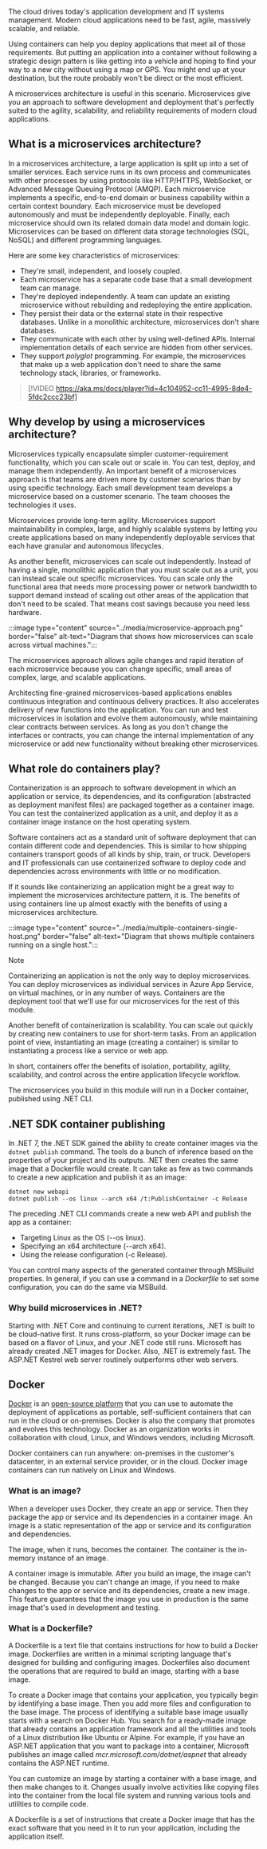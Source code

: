 The cloud drives today's application development and IT systems management. Modern cloud applications need to be fast, agile, massively scalable, and reliable. 

Using containers can help you deploy applications that meet all of those requirements. But putting an application into a container without following a strategic design pattern is like getting into a vehicle and hoping to find your way to a new city without using a map or GPS. You might end up at your destination, but the route probably won't be direct or the most efficient.

A microservices architecture is useful in this scenario. Microservices give you an approach to software development and deployment that's perfectly suited to the agility, scalability, and reliability requirements of modern cloud applications.

## What is a microservices architecture?

In a microservices architecture, a large application is split up into a set of smaller services. Each service runs in its own process and communicates with other processes by using protocols like HTTP/HTTPS, WebSocket, or Advanced Message Queuing Protocol (AMQP). Each microservice implements a specific, end-to-end domain or business capability within a certain context boundary. Each microservice must be developed autonomously and must be independently deployable. Finally, each microservice should own its related domain data model and domain logic. Microservices can be based on different data storage technologies (SQL, NoSQL) and different programming languages.

Here are some key characteristics of microservices:

- They're small, independent, and loosely coupled.
- Each microservice has a separate code base that a small development team can manage.
- They're deployed independently. A team can update an existing microservice without rebuilding and redeploying the entire application.
- They persist their data or the external state in their respective databases. Unlike in a monolithic architecture, microservices don't share databases.
- They communicate with each other by using well-defined APIs. Internal implementation details of each service are hidden from other services.
- They support *polyglot* programming. For example, the microservices that make up a web application don't need to share the same technology stack, libraries, or frameworks.

> [!VIDEO https://aka.ms/docs/player?id=4c104952-cc11-4995-8de4-5fdc2ccc23bf]

## Why develop by using a microservices architecture?

Microservices typically encapsulate simpler customer-requirement functionality, which you can scale out or scale in. You can test, deploy, and manage them independently. An important benefit of a microservices approach is that teams are driven more by customer scenarios than by using specific technology. Each small development team develops a microservice based on a customer scenario. The team chooses the technologies it uses.

Microservices provide long-term agility. Microservices support maintainability in complex, large, and highly scalable systems by letting you create applications based on many independently deployable services that each have granular and autonomous lifecycles.

As another benefit, microservices can scale out independently. Instead of having a single, monolithic application that you must scale out as a unit, you can instead scale out specific microservices. You can scale only the functional area that needs more processing power or network bandwidth to support demand instead of scaling out other areas of the application that don't need to be scaled. That means cost savings because you need less hardware.

:::image type="content" source="../media/microservice-approach.png" border="false" alt-text="Diagram that shows how microservices can scale across virtual machines.":::

The microservices approach allows agile changes and rapid iteration of each microservice because you can change specific, small areas of complex, large, and scalable applications.

Architecting fine-grained microservices-based applications enables continuous integration and continuous delivery practices. It also accelerates delivery of new functions into the application. You can run and test microservices in isolation and evolve them autonomously, while maintaining clear contracts between services. As long as you don't change the interfaces or contracts, you can change the internal implementation of any microservice or add new functionality without breaking other microservices.

## What role do containers play?

Containerization is an approach to software development in which an application or service, its dependencies, and its configuration (abstracted as deployment manifest files) are packaged together as a container image. You can test the containerized application as a unit, and deploy it as a container image instance on the host operating system.

Software containers act as a standard unit of software deployment that can contain different code and dependencies. This is similar to how shipping containers transport goods of all kinds by ship, train, or truck. Developers and IT professionals can use containerized software to deploy code and dependencies across environments with little or no modification.

If it sounds like containerizing an application might be a great way to implement the microservices architecture pattern, it is. The benefits of using containers line up almost exactly with the benefits of using a microservices architecture.

:::image type="content" source="../media/multiple-containers-single-host.png" border="false" alt-text="Diagram that shows multiple containers running on a single host.":::

> [!NOTE]
> Containerizing an application is not the only way to deploy microservices. You can deploy microservices as individual services in Azure App Service, on virtual machines, or in any number of ways. Containers are the deployment tool that we'll use for our microservices for the rest of this module.

Another benefit of containerization is scalability. You can scale out quickly by creating new containers to use for short-term tasks. From an application point of view, instantiating an image (creating a container) is similar to instantiating a process like a service or web app.

In short, containers offer the benefits of isolation, portability, agility, scalability, and control across the entire application lifecycle workflow.

The microservices you build in this module will run in a Docker container, published using .NET CLI.

## .NET SDK container publishing

In .NET 7, the .NET SDK gained the ability to create container images via the `dotnet publish` command. The tools do a bunch of inference based on the properties of your project and its outputs. .NET then creates the same image that a Dockerfile would create. It can take as few as two commands to create a new application and publish it as an image:

```donetcli
dotnet new webapi
dotnet publish --os linux --arch x64 /t:PublishContainer -c Release
```

The preceding .NET CLI commands create a new web API and publish the app as a container:

- Targeting Linux as the OS (--os linux).
- Specifying an x64 architecture (--arch x64).
- Using the release configuration (-c Release).

You can control many aspects of the generated container through MSBuild properties. In general, if you can use a command in a *Dockerfile* to set some configuration, you can do the same via MSBuild.

### Why build microservices in .NET?

Starting with .NET Core and continuing to current iterations, .NET is built to be cloud-native first. It runs cross-platform, so your Docker image can be based on a flavor of Linux, and your .NET code still runs. Microsoft has already created .NET images for Docker. Also, .NET is extremely fast. The ASP.NET Kestrel web server routinely outperforms other web servers.

## Docker

[Docker](https://www.docker.com/) is an [open-source platform](https://github.com/moby/moby) that you can use to automate the deployment of applications as portable, self-sufficient containers that can run in the cloud or on-premises. Docker is also the company that promotes and evolves this technology. Docker as an organization works in collaboration with cloud, Linux, and Windows vendors, including Microsoft.

Docker containers can run anywhere: on-premises in the customer's datacenter, in an external service provider, or in the cloud. Docker image containers can run natively on Linux and Windows.

### What is an image?

When a developer uses Docker, they create an app or service. Then they package the app or service and its dependencies in a container image. An image is a static representation of the app or service and its configuration and dependencies.

The image, when it runs, becomes the container. The container is the in-memory instance of an image.

A container image is immutable. After you build an image, the image can't be changed. Because you can't change an image, if you need to make changes to the app or service and its dependencies, create a new image. This feature guarantees that the image you use in production is the same image that's used in development and testing.

### What is a Dockerfile?

A Dockerfile is a text file that contains instructions for how to build a Docker image. Dockerfiles are written in a minimal scripting language that's designed for building and configuring images. Dockerfiles also document the operations that are required to build an image, starting with a base image.

To create a Docker image that contains your application, you typically begin by identifying a base image. Then you add more files and configuration to the base image. The process of identifying a suitable base image usually starts with a search on Docker Hub. You search for a ready-made image that already contains an application framework and all the utilities and tools of a Linux distribution like Ubuntu or Alpine. For example, if you have an ASP.NET application that you want to package into a container, Microsoft publishes an image called *mcr.microsoft.com/dotnet/aspnet* that already contains the ASP.NET runtime.

You can customize an image by starting a container with a base image, and then make changes to it. Changes usually involve activities like copying files into the container from the local file system and running various tools and utilities to compile code.

A Dockerfile is a set of instructions that create a Docker image that has the exact software that you need in it to run your application, including the application itself.
